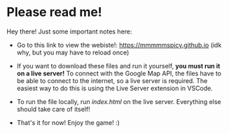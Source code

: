 # Please read me!

Hey there! Just some important notes here:

-  Go to this link to view the webiste!: https://mmmmmspicy.github.io    (idk why, but you may have to reload once)

-  If you want to download these files and run it yourself, **you must run it on a live server!** To connect with the Google Map API, the files have to be able to connect to the internet,
   so a live server is required. The easiest way to do this is using the Live Server extension in VSCode.

- To run the file locally, run *index.html* on the live server. Everything else should take care of itself!

- That's it for now! Enjoy the game! :)
   
